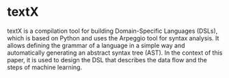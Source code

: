 # textX

textX is a compilation tool for building Domain-Specific Languages (DSLs), which is based on Python and uses the Arpeggio tool for syntax analysis. It allows defining the grammar of a language in a simple way and automatically generating an abstract syntax tree (AST). In the context of this paper, it is used to design the DSL that describes the data flow and the steps of machine learning.
